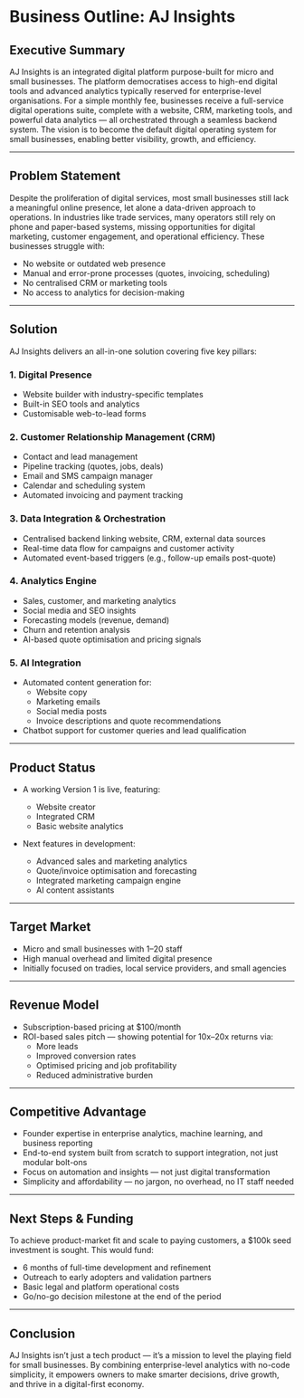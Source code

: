 # Business Outline: AJ Insights

## Executive Summary

AJ Insights is an integrated digital platform purpose-built for micro and small businesses. The platform democratises access to high-end digital tools and advanced analytics typically reserved for enterprise-level organisations. For a simple monthly fee, businesses receive a full-service digital operations suite, complete with a website, CRM, marketing tools, and powerful data analytics — all orchestrated through a seamless backend system. The vision is to become the default digital operating system for small businesses, enabling better visibility, growth, and efficiency.

---

## Problem Statement

Despite the proliferation of digital services, most small businesses still lack a meaningful online presence, let alone a data-driven approach to operations. In industries like trade services, many operators still rely on phone and paper-based systems, missing opportunities for digital marketing, customer engagement, and operational efficiency. These businesses struggle with:

- No website or outdated web presence
- Manual and error-prone processes (quotes, invoicing, scheduling)
- No centralised CRM or marketing tools
- No access to analytics for decision-making

---

## Solution

AJ Insights delivers an all-in-one solution covering five key pillars:

### 1. Digital Presence
- Website builder with industry-specific templates
- Built-in SEO tools and analytics
- Customisable web-to-lead forms

### 2. Customer Relationship Management (CRM)
- Contact and lead management
- Pipeline tracking (quotes, jobs, deals)
- Email and SMS campaign manager
- Calendar and scheduling system
- Automated invoicing and payment tracking

### 3. Data Integration & Orchestration
- Centralised backend linking website, CRM, external data sources
- Real-time data flow for campaigns and customer activity
- Automated event-based triggers (e.g., follow-up emails post-quote)

### 4. Analytics Engine
- Sales, customer, and marketing analytics
- Social media and SEO insights
- Forecasting models (revenue, demand)
- Churn and retention analysis
- AI-based quote optimisation and pricing signals

### 5. AI Integration
- Automated content generation for:
  - Website copy
  - Marketing emails
  - Social media posts
  - Invoice descriptions and quote recommendations
- Chatbot support for customer queries and lead qualification

---

## Product Status

- A working Version 1 is live, featuring:
  - Website creator
  - Integrated CRM
  - Basic website analytics

- Next features in development:
  - Advanced sales and marketing analytics
  - Quote/invoice optimisation and forecasting
  - Integrated marketing campaign engine
  - AI content assistants

---

## Target Market

- Micro and small businesses with 1–20 staff
- High manual overhead and limited digital presence
- Initially focused on tradies, local service providers, and small agencies

---

## Revenue Model

- Subscription-based pricing at $100/month
- ROI-based sales pitch — showing potential for 10x–20x returns via:
  - More leads
  - Improved conversion rates
  - Optimised pricing and job profitability
  - Reduced administrative burden

---

## Competitive Advantage

- Founder expertise in enterprise analytics, machine learning, and business reporting
- End-to-end system built from scratch to support integration, not just modular bolt-ons
- Focus on automation and insights — not just digital transformation
- Simplicity and affordability — no jargon, no overhead, no IT staff needed

---

## Next Steps & Funding

To achieve product-market fit and scale to paying customers, a $100k seed investment is sought. This would fund:

- 6 months of full-time development and refinement
- Outreach to early adopters and validation partners
- Basic legal and platform operational costs
- Go/no-go decision milestone at the end of the period

---

## Conclusion

AJ Insights isn’t just a tech product — it’s a mission to level the playing field for small businesses. By combining enterprise-level analytics with no-code simplicity, it empowers owners to make smarter decisions, drive growth, and thrive in a digital-first economy.


